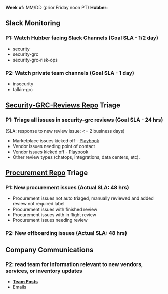 **Week of:** MM/DD (prior Friday noon PT)
**Hubber:**  

## Slack Monitoring
### P1: Watch Hubber facing Slack Channels (Goal SLA - 1/2 day) 
- security
- security-grc 
- security-grc-risk-ops

### P2: Watch private team channels  (Goal SLA - 1 day) 
- insecurity
- talkin-grc

## [Security-GRC-Reviews Repo](https://github.com/github/security-grc-reviews/issues?q=is%3Aopen+is%3Aissue) Triage 
### P1: Triage all issues in security-grc reviews (Goal SLA - 24 hrs)
(SLA: response to new review issue: <= 2 business days)
- ~~Marketplace issues kicked off - [Playbook](https://github.com/github/security-grc-risk/blob/master/marketplace-security-program/marketplace-security-review-playbook.md)~~
- Vendor issues needing point of contact
- Vendor issues kicked off - [Playbook](https://github.com/github/security-grc-risk/blob/master/vendor-security-program/vendor-review-playbook.md#kickoff)
- Other review types (chatops, integrations, data centers, etc).

## [Procurement Repo](https://github.com/github/procurement/issues?q=is%3Aopen+is%3Aissue) Triage
### P1: New procurement issues (Actual SLA: 48 hrs) 
- Procurement issues not auto triaged, manually reviewed and added review not required label
- Procurement issues with finished review
- Procurement issues with in flight review
- Procurement issues needing review

### P2: New offboarding  issues (Actual SLA: 48 hrs) 

## Company Communications
### P2: read team for information relevant to new vendors, services, or inventory updates
- [**Team Posts**](https://team.githubapp.com/)
- Emails
